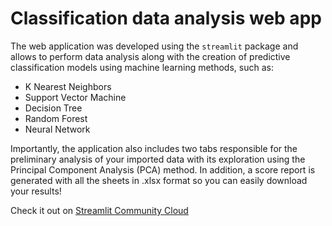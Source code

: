 # Classification data analysis web app

The web application was developed using the `streamlit` package and allows to perform data analysis along with the creation of predictive classification models using machine learning methods, such as:
- K Nearest Neighbors
- Support Vector Machine
- Decision Tree
- Random Forest
- Neural Network

Importantly, the application also includes two tabs responsible for the preliminary analysis of your imported data with its exploration using the Principal Component Analysis (PCA) method.
In addition, a score report is generated with all the sheets in .xlsx format so you can easily download your results!

Check it out on [Streamlit Community Cloud](https://classification-data-analysis.streamlit.app/)

